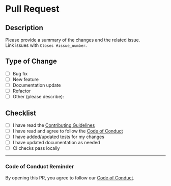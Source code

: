 # Pull Request

## Description
Please provide a summary of the changes and the related issue.  
Link issues with `Closes #issue_number`.

## Type of Change
- [ ] Bug fix
- [ ] New feature
- [ ] Documentation update
- [ ] Refactor
- [ ] Other (please describe):

## Checklist
- [ ] I have read the [Contributing Guidelines](../CONTRIBUTING.md)
- [ ] I have read and agree to follow the [Code of Conduct](../CODE_OF_CONDUCT.md)
- [ ] I have added/updated tests for my changes
- [ ] I have updated documentation as needed
- [ ] CI checks pass locally

---

### Code of Conduct Reminder
By opening this PR, you agree to follow our [Code of Conduct](../CODE_OF_CONDUCT.md).
